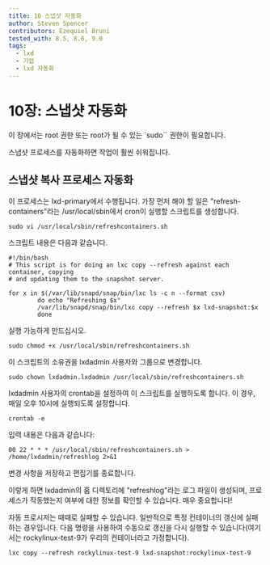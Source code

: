 ```yaml
---
title: 10 스냅샷 자동화
author: Steven Spencer
contributors: Ezequiel Bruni
tested_with: 8.5, 8.6, 9.0
tags:
  - lxd
  - 기업
  - lxd 자동화
---
```


# 10장: 스냅샷 자동화

이 장에서는 root 권한 또는 root가 될 수 있는 `sudo`` 권한이 필요합니다.

스냅샷 프로세스를 자동화하면 작업이 훨씬 쉬워집니다.

## 스냅샷 복사 프로세스 자동화


이 프로세스는 lxd-primary에서 수행됩니다. 가장 먼저 해야 할 일은 "refresh-containers"라는 /usr/local/sbin에서 cron이 실행할 스크립트를 생성합니다.

```
sudo vi /usr/local/sbin/refreshcontainers.sh
```

스크립트 내용은 다음과 같습니다.

```
#!/bin/bash
# This script is for doing an lxc copy --refresh against each container, copying
# and updating them to the snapshot server.

for x in $(/var/lib/snapd/snap/bin/lxc ls -c n --format csv)
        do echo "Refreshing $x"
        /var/lib/snapd/snap/bin/lxc copy --refresh $x lxd-snapshot:$x
        done

```

 실행 가능하게 만드십시오.

```
sudo chmod +x /usr/local/sbin/refreshcontainers.sh
```

이 스크립트의 소유권을 lxdadmin 사용자와 그룹으로 변경합니다.

```
sudo chown lxdadmin.lxdadmin /usr/local/sbin/refreshcontainers.sh
```

lxdadmin 사용자의 crontab을 설정하여 이 스크립트를 실행하도록 합니다. 이 경우, 매일 오후 10시에 실행되도록 설정합니다.

```
crontab -e
```

입력 내용은 다음과 같습니다:

```
00 22 * * * /usr/local/sbin/refreshcontainers.sh > /home/lxdadmin/refreshlog 2>&1
```

변경 사항을 저장하고 편집기를 종료합니다.

이렇게 하면 lxdadmin의 홈 디렉토리에 "refreshlog"라는 로그 파일이 생성되며, 프로세스가 작동했는지 여부에 대한 정보를 확인할 수 있습니다. 매우 중요합니다!

자동 프로시저는 때때로 실패할 수 있습니다. 일반적으로 특정 컨테이너의 갱신에 실패하는 경우입니다. 다음 명령을 사용하여 수동으로 갱신을 다시 실행할 수 있습니다(여기서는 rockylinux-test-9가 우리의 컨테이너라고 가정합니다).

```
lxc copy --refresh rockylinux-test-9 lxd-snapshot:rockylinux-test-9
```
